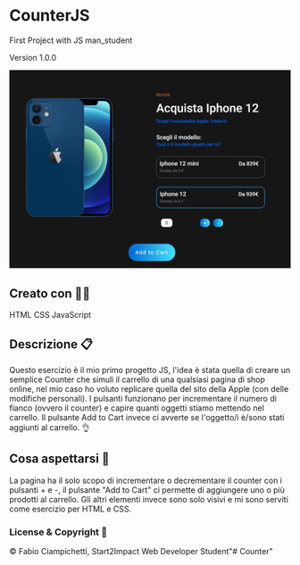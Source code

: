 # CounterJS 

First Project with JS man_student

Version 1.0.0

![alt text](./img/screenApp.png)

## Creato con :man_technologist:

 HTML
 CSS
 JavaScript

## Descrizione :clipboard:

Questo esercizio è il mio primo progetto JS, l'idea è stata quella di creare un semplice Counter che simuli il carrello di una qualsiasi pagina di shop online, nel mio caso ho voluto replicare quella del sito della Apple (con delle modifiche personali). I pulsanti funzionano per incrementare il numero di fianco (ovvero il counter) e capire quanti oggetti stiamo mettendo nel carrello. Il pulsante Add to Cart invece ci avverte se l'oggetto/i è/sono stati aggiunti al carrello. :ok_hand:

## Cosa aspettarsi :eyes:

La pagina ha il solo scopo di incrementare o decrementare il counter con i pulsanti + e -, il pulsante "Add to Cart" ci permette di aggiungere uno o più prodotti al carrello. Gli altri elementi invece sono solo visivi e mi sono serviti come esercizio per HTML e CSS.

### License & Copyright :closed_lock_with_key:

© Fabio Ciampichetti, Start2Impact Web Developer Student"# Counter" 
